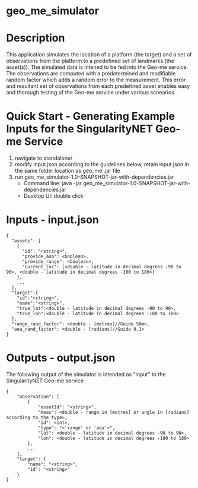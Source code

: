 # geo_me_simulator

# Description
This application simulates the location of a platform (the target) and a set of observations from the platform to a predefined set of landmarks (the asset(s)). The simulated data is intened to be fed into the Geo-me service. The observations are computed with a predetermined and modifiable random factor which adds a random error to the measurement. This error and resultant set of observations from each predefined asset enables easy and thorough testing of the Geo-me service under various scnearios.

# Quick Start - Generating Example Inputs for the SingularityNET Geo-me Service
1. navigate to standalone/
2. modify input.json according to the guidelines below, retain input.json in the same folder location as geo_me .jar file
3. run geo_me_simulator-1.0-SNAPSHOT-jar-with-dependencies.jar
   - Command line: java -jar geo_me_simulator-1.0-SNAPSHOT-jar-with-dependencies.jar
   - Desktop UI: double click

# Inputs - input.json
```
{
  "assets": [
    {
      "id": "<string>",
      "provide_aoa": <boolean>,
      "provide_range": <boolean>,
      "current_loc": [<double - latitude in decimal degrees -90 to 90>, <double - latitude in decimal degrees -180 to 180>]
    },
    ...
  ],
  "target":{
    "id":"<string>",
    "name":"<string>",
    "true_lat":<double - latitude in decimal degrees -90 to 90>,
    "true_lon":<double - latitude in decimal degrees -180 to 180>
  },
  "range_rand_factor": <double - [metres]//Guide 50m>,
  "aoa_rand_factor": <double - [radians]//Guide 0.1>
}
```

# Outputs - output.json
The following output of the simulator is intended as "input" to the SingularityNET Geo-me service
```
{
    "observation": [
        {
            "assetId": "<string>",
            "meas": <double - range in [metres] or angle in [radians] according to the type>,          
            "id": <int>,
            "type": "<'range' or 'aoa'>",
            "lat": <double - latitude in decimal degrees -90 to 90>,
            "lon": <double - latitude in decimal degrees -180 to 180>
        },
        ...
    ],
    "target": {
        "name": "<string>",
        "id": "<string>"
    }
}
```
